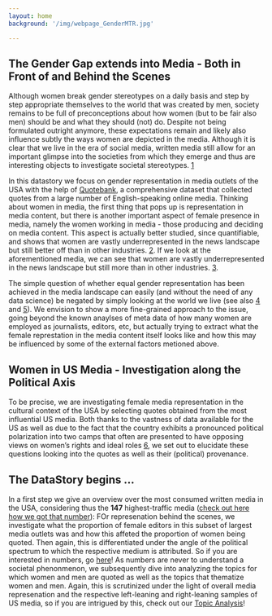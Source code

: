```yaml
---
layout: home
background: '/img/webpage_GenderMTR.jpg'

---
```


## The Gender Gap extends into Media - Both in Front of and Behind the Scenes
Although women break gender stereotypes on a daily basis and step by step appropriate themselves to the world that was created by men, society remains to be full of preconceptions about how women (but to be fair also men) should be and what they should (not) do. Despite not being formulated outright anymore, these expectations remain and likely also influence subtly the ways women are depicted in the media. Although it is clear that we live in the era of social media, written media still allow for an important glimpse into the societies from which they emerge and thus are interesting objects to investigate societal stereotypes. [1](https://www1.udel.edu/comm245/readings/GenderedMedia.pdf)

In this datastory we focus on gender representation in media outlets of the USA with the help of [Quotebank](https://quotebank.dlab.tools/), a comprehensive dataset that collected quotes from a large number of English-speaking online media. 
Thinking about women in media, the first thing that pops up is representation in media content, but there is another important aspect of female presence in media, namely the women working in media - those producing and deciding on media content. This aspect is actually better studied, since quantifiable, and shows that  women are vastly underrepresented in the news landscape but still better off than in other industries. [2](https://www.unwomen.org/en/digital-library/multimedia/2015/11/infographic-women-and-media). If we look at the aforementioned media, we can see that women are vastly underrepresented in the news landscape but still more than in other industries.  [3](https://www.mckinsey.com/industries/technology-media-and-telecommunications/our-insights/shattering-the-glass-screen).

The simple question of whether equal gender representation has been achieved in the media landscape can easily (and without the need of any data science) be negated by simply looking at the world we live (see also [4](]https://womensmediacenter.com/reports/the-status-of-women-in-u-s-media-2019) and [5](https://reutersinstitute.politics.ox.ac.uk/women-and-leadership-news-media-2020-evidence-ten-markets)). We envision to show a more fine-grained approach to the issue, going beyond the known anaylses of meta data of how many women are employed as journalists, editors, etc, but actually trying to extract what the female represtation in the media content itself looks like and how this may be influenced by some of the external factors metioned above.

## Women in US Media - Investigation along the Political Axis
To be precise, we are investigating female media representation in the cultural context of the USA by selecting quotes obtained from the most influential US media. Both thanks to the vastness of data available for the US as well as due to the fact that the country exhibits a pronounced political polarization into two camps that often are presented to have opposing views on women’s rights and ideal roles [6](https://www.vox.com/mischiefs-of-faction/2016/7/18/12203690/democrats-republicans-gender-discrimination), we set out to elucidate these questions looking into the quotes as well as their (political) provenance.

## The DataStory begins …
In a first step we give an overview over the most consumed written media in the USA, considering thus the **147** highest-traffic media ([check out here how we got that number](https://vfayt99.github.io/femedia/2021/01/04/Data.html)): FOr represenation behind the scenes, we investigate what the proportion of female editors in this subset of largest media outlets was and how this affeted the proportion of women being quoted. Then again, this is differentiated under the angle of the political spectrum to which the respective medium is attributed. So if you are interested in numbers, go [here](https://vfayt99.github.io/femedia/2021/01/02/Analysis.html)!
As numbers are never to understand a societal phenonmenon, we subsequently dive into analyzing the topics for which women and men are quoted as well as the topics that thematize women and men. Again, this is scrutinized under the light of overall media represenation and the respective left-leaning and right-leaning samples of US media, so if you are intrigued by this, check out our [Topic Analysis](https://vfayt99.github.io/femedia/2021/01/02/Quotes-analysis.htmll)!
